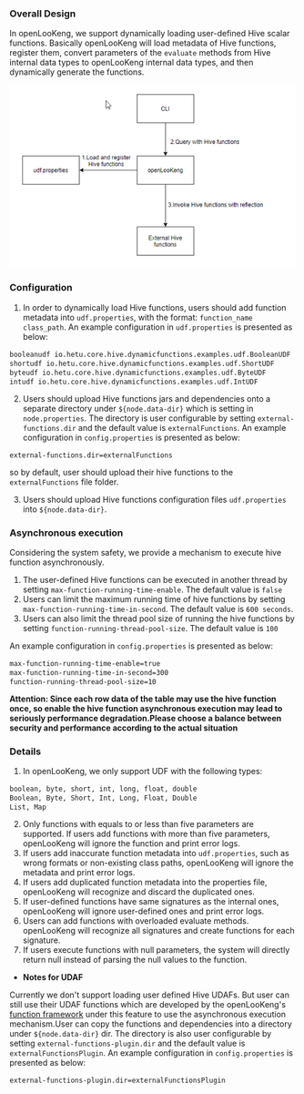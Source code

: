 ###  Overall Design

In openLooKeng, we support dynamically loading user-defined Hive scalar functions. Basically openLooKeng will load metadata of Hive functions, register them, convert parameters of the `evaluate` methods from Hive internal data types to openLooKeng internal data types, and then dynamically generate the functions.

![image](../images/hetu-hive-functions.png)

### **Configuration**
1.  In order to dynamically load Hive functions, users should add function metadata into `udf.properties`, with the format: `function_name class_path`. An example configuration in `udf.properties` is presented as below:
 ```
 booleanudf io.hetu.core.hive.dynamicfunctions.examples.udf.BooleanUDF
 shortudf io.hetu.core.hive.dynamicfunctions.examples.udf.ShortUDF
 byteudf io.hetu.core.hive.dynamicfunctions.examples.udf.ByteUDF
 intudf io.hetu.core.hive.dynamicfunctions.examples.udf.IntUDF
 ```
2.  Users should upload Hive functions jars and dependencies onto a separate directory under `${node.data-dir}` which is setting in `node.properties`. The directory is user configurable by setting `external-functions.dir` and the default value is `externalFunctions`. An example configuration in `config.properties` is presented as below:
```
external-functions.dir=externalFunctions
``` 
so by default, user should upload their hive functions to the `externalFunctions` file folder.

3.  Users should upload Hive functions configuration files `udf.properties` into `${node.data-dir}`.

### **Asynchronous execution**
  
Considering the system safety, we provide a mechanism to execute hive function asynchronously.

1. The user-defined Hive functions can be executed in another thread by setting `max-function-running-time-enable`.  The default value is `false`
2. Users can limit the maximum running time of hive functions by setting `max-function-running-time-in-second`. The default value is `600 seconds`.
3. Users can also limit the thread pool size of running the hive functions by setting `function-running-thread-pool-size`. The default value is `100`

An example configuration in `config.properties` is presented as below:
```
max-function-running-time-enable=true
max-function-running-time-in-second=300
function-running-thread-pool-size=10
```
**Attention: Since each row data of the table may use the hive function once, so enable the hive function asynchronous execution may lead to seriously performance degradation.Please choose a balance between security and performance according to the actual situation**

### **Details**
1.  In openLooKeng, we only support UDF with the following types:
```
boolean, byte, short, int, long, float, double
Boolean, Byte, Short, Int, Long, Float, Double
List, Map
```
2. Only functions with equals to or less than five parameters are supported. If users add functions with more than five parameters, openLooKeng will ignore the function and print error logs.
3.  If users add inaccurate function metadata into `udf.properties`, such as wrong formats or non-existing class paths, openLooKeng will ignore the metadata and print error logs.
1.  If users add duplicated function metadata into the properties file, openLooKeng will recognize and discard the duplicated ones.
1.  If user-defined functions have same signatures as the internal ones, openLooKeng will ignore user-defined ones and print error logs.
1.  Users can add functions with overloaded evaluate methods. openLooKeng will recognize all signatures and create functions for each signature.
1.  If users execute functions with null parameters, the system will directly return null instead of parsing the null values to the function.

* **Notes for UDAF**

Currently we don't support loading user defined Hive UDAFs. But user can still use their UDAF functions which are developed by the openLooKeng's [function framework](https://openlookeng.io/zh-cn/docs/docs/develop/functions.html) under this feature to use the asynchronous execution mechanism.User can copy the functions and dependencies into a directory under `${node.data-dir}` dir. The directory is also user configurable by setting `external-functions-plugin.dir` and the default value is `externalFunctionsPlugin`. An example configuration in `config.properties` is presented as below:
```
external-functions-plugin.dir=externalFunctionsPlugin
```
